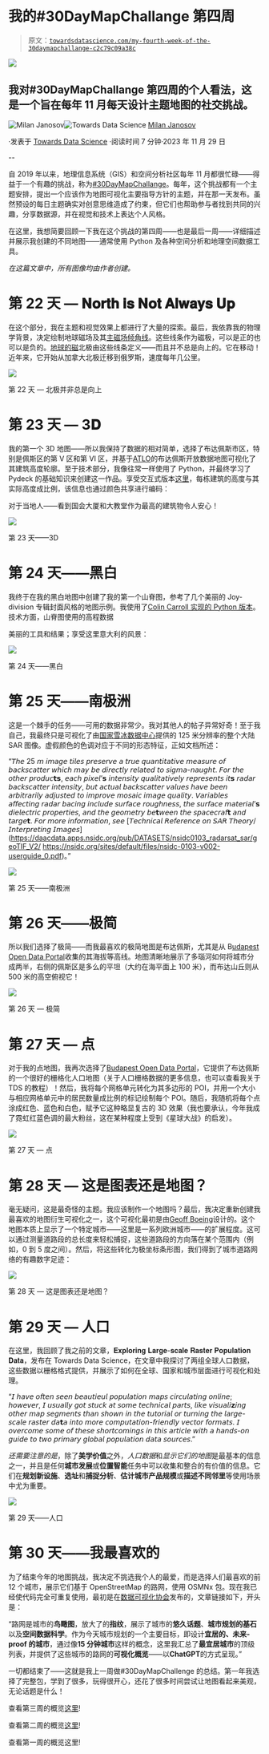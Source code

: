# 我的#30DayMapChallange 第四周

> 原文：[`towardsdatascience.com/my-fourth-week-of-the-30daymapchallange-c2c79c09a38c`](https://towardsdatascience.com/my-fourth-week-of-the-30daymapchallange-c2c79c09a38c)

![](img/12b3baa4f17e422bf7c211b032a15e54.png)

## 我对#30DayMapChallange 第四周的个人看法，这是一个旨在每年 11 月每天设计主题地图的社交挑战。

[](https://medium.com/@janosovm?source=post_page-----c2c79c09a38c--------------------------------)![Milan Janosov](https://medium.com/@janosovm?source=post_page-----c2c79c09a38c--------------------------------)[](https://towardsdatascience.com/?source=post_page-----c2c79c09a38c--------------------------------)![Towards Data Science](https://towardsdatascience.com/?source=post_page-----c2c79c09a38c--------------------------------) [Milan Janosov](https://medium.com/@janosovm?source=post_page-----c2c79c09a38c--------------------------------)

·发表于 [Towards Data Science](https://towardsdatascience.com/?source=post_page-----c2c79c09a38c--------------------------------) ·阅读时间 7 分钟·2023 年 11 月 29 日

--

自 2019 年以来，地理信息系统（GIS）和空间分析社区每年 11 月都很忙碌——得益于一个有趣的挑战，称为[#30DayMapChallange](https://30daymapchallenge.com)。每年，这个挑战都有一个主题安排，提出一个应该作为地图可视化主要指导方针的主题，并在那一天发布。虽然预设的每日主题确实对创意思维造成了约束，但它们也帮助参与者找到共同的兴趣，分享数据源，并在视觉和技术上表达个人风格。

在这里，我想简要回顾一下我在这个挑战的第四周——也是最后一周——详细描述并展示我创建的不同地图——通常使用 Python 及各种空间分析和地理空间数据工具。

*在这篇文章中，所有图像均由作者创建。*

# 第 22 天 — 𝐍𝐨𝐫𝐭𝐡 𝐢𝐬 𝐍𝐨𝐭 𝐀𝐥𝐰𝐚𝐲𝐬 𝐔𝐩

在这个部分，我在主题和视觉效果上都进行了大量的探索。最后，我依靠我的物理学背景，决定绘制地球磁场及其[主磁场倾角线](https://www.ncei.noaa.gov/products/world-magnetic-model)。这些线条作为磁极，可以是正的也可以是负的。[地球的磁](https://www.arcgis.com/home/item.html?id=3b9045c4d1aa408694d3759d1aa5ede4)北极由这些线条定义——而且并不总是向上的。它在移动！近年来，它开始从加拿大北极迁移到俄罗斯，速度每年几公里。

![](img/139c62302b0c632d28833d41d910c9f1.png)

第 22 天 — 北极并非总是向上

# 第 23 天 — 3𝐃

我的第一个 3D 地图——所以我保持了数据的相对简单，选择了布达佩斯市区，特别是佩斯区的第 V 区和第 VI 区，并基于[ATLO](https://www.linkedin.com/company/35472656)的布达佩斯开放数据地图可视化了其建筑高度轮廓。至于技术部分，我像往常一样使用了 Python，并最终学习了 Pydeck 的基础知识来创建这一作品。享受交互式版本[这里](https://www.janosov.com/DAY23.html)，每栋建筑的高度与其实际高度成比例，该信息也通过颜色共享进行编码：

对于当地人——看到国会大厦和大教堂作为最高的建筑物令人安心！

![](img/dfad9de4e744c07ab8a57402cc0639a0.png)

第 23 天——3D

# 第 24 天——黑白

我终于在我的黑白地图中创建了我的第一个山脊图，参考了几个美丽的 Joy-division 专辑封面风格的地图示例。我使用了[Colin Carroll 实现的 Python 版本](https://github.com/ColCarroll/ridge_map)。技术方面，山脊图使用的高程数据

美丽的工具和结果；享受这里意大利的风景：

![](img/6e4b2dda509dfda0a6acc2887ee0f1fb.png)

第 24 天——黑白

# 第 25 天——南极洲

这是一个棘手的任务——可用的数据非常少。我对其他人的帖子异常好奇！至于我自己，我最终只是可视化了由[国家雪冰数据中心](https://nsidc.org/data/nsidc-0103/versions/2)提供的 125 米分辨率的整个大陆 SAR 图像。虚假颜色的色调对应于不同的形态特征，正如文档所述：

“𝘛𝘩𝘦 25 𝘮 𝘪𝘮𝘢𝘨𝘦 𝘵𝘪𝘭𝘦𝘴 𝘱𝘳𝘦𝘴𝘦𝘳𝘷𝘦 𝘢 𝘵𝘳𝘶𝘦 𝘲𝘶𝘢𝘯𝘵𝘪𝘵𝘢𝘵𝘪𝘷𝘦 𝘮𝘦𝘢𝘴𝘶𝘳𝘦 𝘰𝘧 𝘣𝘢𝘤𝘬𝘴𝘤𝘢𝘵𝘵𝘦𝘳 𝘸𝘩𝘪𝘤𝘩 𝘮𝘢𝘺 𝘣𝘦 𝘥𝘪𝘳𝘦𝘤𝘵𝘭𝘺 𝘳𝘦𝘭𝘢𝘵𝘦𝘥 𝘵𝘰 𝘴𝘪𝘨𝘮𝘢-𝘯𝘢𝘶𝘨𝘩𝘵. 𝘍𝘰𝘳 𝘵𝘩𝘦 𝘰𝘵𝘩𝘦𝘳 𝘱𝘳𝘰𝘥𝘶𝘤𝘁𝘀, 𝘦𝘢𝘤𝘩 𝘱𝘪𝘹𝘦𝘭’𝘀 𝘪𝘯𝘵𝘦𝘯𝘴𝘪𝘵𝘺 𝘲𝘶𝘢𝘭𝘪𝘵𝘢𝘵𝘪𝘷𝘦𝘭𝘺 𝘳𝘦𝘱𝘳𝘦𝘴𝘦𝘯𝘵𝘴 𝘪𝘵𝘀 𝘳𝘢𝘥𝘢𝘳 𝘣𝘢𝘤𝘬𝘴𝘤𝘢𝘵𝘵𝘦𝘳 𝘪𝘯𝘵𝘦𝘯𝘴𝘪𝘵𝘺, 𝘣𝘶𝘵 𝘢𝘤𝘵𝘶𝘢𝘭 𝘣𝘢𝘤𝘬𝘴𝘤𝘢𝘵𝘵𝘦𝘳 𝘷𝘢𝘭𝘶𝘦𝘴 𝘩𝘢𝘷𝘦 𝘣𝘦𝘦𝘯 𝘢𝘳𝘣𝘪𝘵𝘳𝘢𝘳𝘪𝘭𝘺 𝘢𝘥𝘫𝘶𝘴𝘵𝘦𝘥 𝘵𝘰 𝘪𝘮𝘱𝘳𝘰𝘷𝘦 𝘮𝘰𝘴𝘢𝘪𝘤 𝘪𝘮𝘢𝘨𝘦 𝘲𝘶𝘢𝘭𝘪𝘵𝘺. 𝘝𝘢𝘳𝘪𝘢𝘣𝘭𝘦𝘴 𝘢𝘧𝘧𝘦𝘤𝘵𝘪𝘯𝘨 𝘳𝘢𝘥𝘢𝘳 𝘣𝘢𝘤𝘪𝘯𝘨 𝘪𝘯𝘤𝘭𝘶𝘥𝘦 𝘴𝘶𝘳𝘧𝘢𝘤𝘦 𝘳𝘰𝘶𝘨𝘩𝘯𝘦𝘴𝘴, 𝘵𝘩𝘦 𝘴𝘶𝘳𝘧𝘢𝘤𝘦 𝘮𝘢𝘵𝘦𝘳𝘪𝘢𝘭’𝘀 𝘥𝘪𝘦𝘭𝘦𝘤𝘵𝘳𝘪𝘤 𝘱𝘳𝘰𝘱𝘦𝘳𝘵𝘪𝘦𝘴, 𝘢𝘯𝘥 𝘵𝘩𝘦 𝘨𝘦𝘰𝘮𝘦𝘵𝘳𝘺 𝘣𝘦𝘁𝘸𝘦𝘦𝘯 𝘵𝘩𝘦 𝘴𝘱𝘢𝘤𝘦𝘤𝘳𝘢𝘧𝘁 𝘢𝘯𝘥 𝘵𝘢𝘳𝘨𝘦𝘁. 𝘍𝘰𝘳 𝘮𝘰𝘳𝘦 𝘪𝘯𝘧𝘰𝘳𝘮𝘢𝘵𝘪𝘰𝘯, 𝘴𝘦𝘦 [𝘛𝘦𝘤𝘩𝘯𝘪𝘤𝘢𝘭 𝘙𝘦𝘧𝘦𝘳𝘦𝘯𝘤𝘦 𝘰𝘯 𝘚𝘈𝘙 𝘛𝘩𝘦𝘰𝘳𝘺/𝘐𝘯𝘵𝘦𝘳𝘱𝘳𝘦𝘵𝘪𝘯𝘨 𝘐𝘮𝘢𝘨𝘦𝘴](https://daacdata.apps.nsidc.org/pub/DATASETS/nsidc0103_radarsat_sar/geoTIF_V2/ https://nsidc.org/sites/default/files/nsidc-0103-v002-userguide_0.pdf)。”

![](img/41dfff4144075ce170db9ac5a2905fa4.png)

第 25 天——南极洲

# 第 26 天——极简

所以我们选择了极简——而我最喜欢的极简地图是布达佩斯，尤其是从 B[udapest Open Data Portal](https://atlo.team/boda/)收集的其海拔等高线。地图清晰地展示了多瑙河如何将城市分成两半，右侧的佩斯区是多么的平坦（大约在海平面上 100 米），而布达山丘则从 500 米的高空俯视它！

![](img/812f43d35ab51998414d17734f6562d4.png)

第 26 天 — 极简

# 第 27 天 — 点

对于我的点地图，我再次选择了[Budapest Open Data Portal](https://atlo.team/boda/)，它提供了布达佩斯的一个很好的栅格化人口地图（关于人口栅格数据的更多信息，也可以查看我关于 TDS 的教程）！然后，我将每个网格单元转化为其多边形的 POI，并用一个大小与相应网格单元中的居民数量成比例的标记绘制每个 POI。随后，我随机将每个点涂成红色、蓝色和白色，赋予它这种略显复古的 3D 效果（我也要承认，今年我成了霓虹红蓝色调的最大粉丝，这在某种程度上受到《星球大战》的启发）。

![](img/4a802c910f10940ebdb831d00d0be376.png)

第 27 天 — 点

# 第 28 天 — 这是图表还是地图？

毫无疑问，这是最奇怪的主题。我应该制作一个地图吗？最后，我决定重新创建我最喜欢的地图衍生可视化之一，这个可视化最初是由[Geoff Boeing](https://geoffboeing.com/2019/09/urban-street-network-orientation/)设计的。这个地图本质上显示了一个特定城市——这里是一系列欧洲城市——的扩展程度。这可以通过测量道路段的总长度来轻松捕捉，这些道路段的方向落在某个范围内（例如，0 到 5 度之间）。然后，将这些转化为极坐标条形图，我们得到了城市道路网络的有趣数字足迹：

![](img/256537de65062a37754bca4511be1719.png)

第 28 天 — 这是图表还是地图？

# 第 29 天 — 人口

在这里，我回顾了我之前的文章，𝐄𝐱𝐩𝐥𝐨𝐫𝐢𝐧𝐠 𝐋𝐚𝐫𝐠𝐞-𝐬𝐜𝐚𝐥𝐞 𝐑𝐚𝐬𝐭𝐞𝐫 𝐏𝐨𝐩𝐮𝐥𝐚𝐭𝐢𝐨𝐧 𝐃𝐚𝐭𝐚，发布在 Towards Data Science，在文章中我探讨了两组全球人口数据，这些数据以栅格格式提供，并展示了如何在全球、国家和城市层面进行可视化和处理。

“𝘐 𝘩𝘢𝘷𝘦 𝘰𝘧𝘵𝘦𝘯 𝘴𝘦𝘦𝘯 𝘣𝘦𝘢𝘶𝘵𝘪𝘦𝘶𝘭 𝘱𝘰𝘱𝘶𝘭𝘢𝘵𝘪𝘰𝘯 𝘮𝘢𝘱𝘴 𝘤𝘪𝘳𝘤𝘶𝘭𝘢𝘵𝘪𝘯𝘨 𝘰𝘯𝘭𝘪𝘯𝘦; 𝘩𝘰𝘸𝘦𝘷𝘦𝘳, 𝘐 𝘶𝘴𝘶𝘢𝘭𝘭𝘺 𝘨𝘰𝘵 𝘴𝘵𝘶𝘤𝘬 𝘢𝘵 𝘴𝘰𝘮𝘦 𝘵𝘦𝘤𝘩𝘯𝘪𝘤𝘢𝘭 𝘱𝘢𝘳𝘵𝘴, 𝘭𝘪𝘬𝘦 𝘷𝘪𝘴𝘶𝘢𝘭𝘪𝘇𝘪𝘯𝘨 𝘰𝘵𝘩𝘦𝘳 𝘮𝘢𝘱 𝘴𝘦𝘨𝘮𝘦𝘯𝘵𝘴 𝘵𝘩𝘢𝘯 𝘴𝘩𝘰𝘸𝘯 𝘪𝘯 𝘵𝘩𝘦 𝘵𝘶𝘵𝘰𝘳𝘪𝘢𝘭 𝘰𝘳 𝘵𝘶𝘳𝘯𝘪𝘯𝘨 𝘵𝘩𝘦 𝘭𝘢𝘳𝘨𝘦-𝘴𝘤𝘢𝘭𝘦 𝘳𝘢𝘴𝘵𝘦𝘳 𝘥𝘢𝘁𝘢 𝘪𝘯𝘵𝘰 𝘮𝘰𝘳𝘦 𝘤𝘰𝘮𝘱𝘶𝘵𝘢𝘵𝘪𝘰𝘯-𝘧𝘳𝘪𝘦𝘯𝘥𝘭𝘺 𝘷𝘦𝘤𝘵𝘰𝘳 𝘧𝘰𝘳𝘮𝘢𝘵𝘴. 𝘐 𝘰𝘷𝘦𝘳𝘤𝘰𝘮𝘦 𝘴𝘰𝘮𝘦 𝘰𝘧 𝘵𝘩𝘦𝘴𝘦 𝘴𝘩𝘰𝘳𝘵𝘤𝘰𝘮𝘪𝘯𝘨𝘴 𝘪𝘯 𝘵𝘩𝘪𝘴 𝘢𝘳𝘵𝘪𝘤𝘭𝘦 𝘸𝘪𝘵𝘩 𝘢 𝘩𝘢𝘯𝘥𝘴-𝘰𝘯 𝘨𝘶𝘪𝘥𝘦 𝘵𝘰 𝘵𝘸𝘰 𝘱𝘳𝘪𝘮𝘢𝘳𝘺 𝘨𝘭𝘰𝘣𝘢𝘭 𝘱𝘰𝘱𝘶𝘭𝘢𝘵𝘪𝘰𝘯 𝘥𝘢𝘵𝘢 𝘴𝘰𝘶𝘳𝘤𝘦𝘴.”

*还需要注意的是*，除了**美学价值**之外，*人口数据*和*显示它们的地图*是最基本的信息之一，并且是任何**城市发展**或**位置智能**任务中可以收集和整合的有价值的信息。它们在**规划新设施**、**选址**和**捕捉分析**、**估计城市产品规模**或**描述不同邻里**等使用场景中尤为重要。

![](img/e811549b96386270b041ea9286abd745.png)

第 29 天——人口

# 第 30 天——我最喜欢的

为了结束今年的地图挑战，我决定不挑选我个人的最爱，而是选择人们最喜欢的前 12 个城市，展示它们基于 OpenStreetMap 的路网，使用 OSMNx 包。现在我已经使代码完全可重复使用，最初是在[数据可视化协会](https://nightingaledvs.com/livable-cities-urban-networks/)发布的，文章链接如下，开头是：

“路网是城市的**鸟瞰图**，放大了的**指纹**，展示了城市的**悠久话题**、**城市规划的基石**以及**空间数据科学**。作为今天城市规划的一个主要目标，即设计**宜居的、未来-proof 的城市**，通过像**15 分钟城市**这样的概念，这里我汇总了**最宜居城市**的顶级列表，并提供了这些城市的路网的**可视化概览**——以**ChatGPT**的方式呈现。”

一切都结束了——这就是我上一周做#30DayMapChallenge 的总结。第一年我选择了完整包，学到了很多，玩得很开心，还花了很多时间尝试让地图看起来美观，无论话题是什么！

查看第三周的概览[这里](https://medium.com/p/11fbab10cae6)!

查看第二周的概览[这里](https://medium.com/p/11fbab10cae6)!

查看第一周的概览这里!
